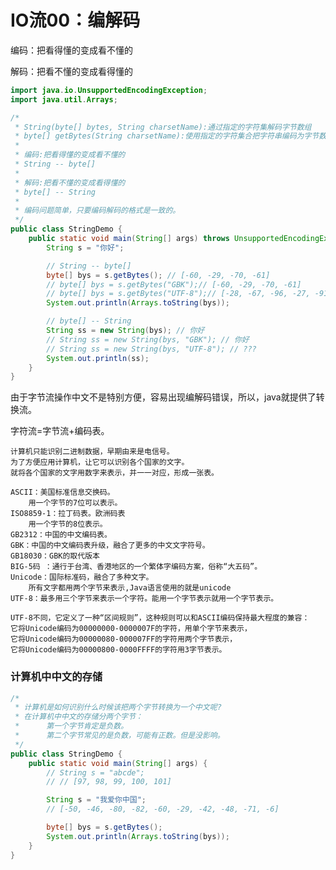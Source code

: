 # IO流00：编解码

编码：把看得懂的变成看不懂的

解码：把看不懂的变成看得懂的

```java
import java.io.UnsupportedEncodingException;
import java.util.Arrays;

/*
 * String(byte[] bytes, String charsetName):通过指定的字符集解码字节数组
 * byte[] getBytes(String charsetName):使用指定的字符集合把字符串编码为字节数组
 * 
 * 编码:把看得懂的变成看不懂的
 * String -- byte[]
 * 
 * 解码:把看不懂的变成看得懂的
 * byte[] -- String
 * 
 * 编码问题简单，只要编码解码的格式是一致的。
 */
public class StringDemo {
	public static void main(String[] args) throws UnsupportedEncodingException {
		String s = "你好";

		// String -- byte[]
		byte[] bys = s.getBytes(); // [-60, -29, -70, -61]
		// byte[] bys = s.getBytes("GBK");// [-60, -29, -70, -61]
		// byte[] bys = s.getBytes("UTF-8");// [-28, -67, -96, -27, -91, -67]
		System.out.println(Arrays.toString(bys));

		// byte[] -- String
		String ss = new String(bys); // 你好
		// String ss = new String(bys, "GBK"); // 你好
		// String ss = new String(bys, "UTF-8"); // ???
		System.out.println(ss);
	}
}

```

由于字节流操作中文不是特别方便，容易出现编解码错误，所以，java就提供了转换流。

字符流=字节流+编码表。

	计算机只能识别二进制数据，早期由来是电信号。
	为了方便应用计算机，让它可以识别各个国家的文字。
	就将各个国家的文字用数字来表示，并一一对应，形成一张表。

	ASCII：美国标准信息交换码。
		用一个字节的7位可以表示。
	ISO8859-1：拉丁码表。欧洲码表
		用一个字节的8位表示。
	GB2312：中国的中文编码表。
	GBK：中国的中文编码表升级，融合了更多的中文文字符号。
	GB18030：GBK的取代版本
	BIG-5码 ：通行于台湾、香港地区的一个繁体字编码方案，俗称“大五码”。
	Unicode：国际标准码，融合了多种文字。
		所有文字都用两个字节来表示,Java语言使用的就是unicode
	UTF-8：最多用三个字节来表示一个字符。能用一个字节表示就用一个字节表示。

	UTF-8不同，它定义了一种“区间规则”，这种规则可以和ASCII编码保持最大程度的兼容：
	它将Unicode编码为00000000-0000007F的字符，用单个字节来表示，
	它将Unicode编码为00000080-000007FF的字符用两个字节表示，
	它将Unicode编码为00000800-0000FFFF的字符用3字节表示。

### 计算机中中文的存储

```java
/*
 * 计算机是如何识别什么时候该把两个字节转换为一个中文呢?
 * 在计算机中中文的存储分两个字节：
 * 		第一个字节肯定是负数。
 * 		第二个字节常见的是负数，可能有正数。但是没影响。
 */
public class StringDemo {
	public static void main(String[] args) {
		// String s = "abcde";
		// // [97, 98, 99, 100, 101]

		String s = "我爱你中国";
		// [-50, -46, -80, -82, -60, -29, -42, -48, -71, -6]

		byte[] bys = s.getBytes();
		System.out.println(Arrays.toString(bys));
	}
}
```